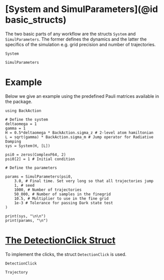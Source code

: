 # [System and SimulParameters](@id basic_structs)

The two basic parts of any workflow are the structs `System` and `SimulParameters`. 
The former defines the dynamics and the latter the specifics of the simulation e.g.
grid precision and number of trajectories.

```@docs
System
```

```@docs
SimulParameters
```

# Example
Below we give an example using the predefined Pauli matrices available in the package.

```@example
using BackAction

# Define the system
deltaomega = 1
gamma = 1
H = 0.5*deltaomega * BackAction.sigma_z # 2-level atom hamiltonian
L = sqrt(gamma) * BackAction.sigma_m # Jump operator for Radiative Damping
sys = System(H, [L])

psi0 = zeros(ComplexF64, 2)
psi0[2] = 1 # Initial condition

# Define the parameters

params = SimulParameters(psi0,
    3.0, # Final time. Set very long so that all trajectories jump
    1, # seed
    1000, # Number of trajectories
    50_000, # Number of samples in the finegrid
    10.5, # Multiplier to use in the fine grid
    1e-3 # Tolerance for passing Dark state test
)

print(sys, "\n\n")
print(params, "\n")
```

# [The DetectionClick Struct](@id  )

To implement the clicks, the struct `DetectionClick` is used.

```@docs 
DetectionClick
```
```@docs
Trajectory
```


